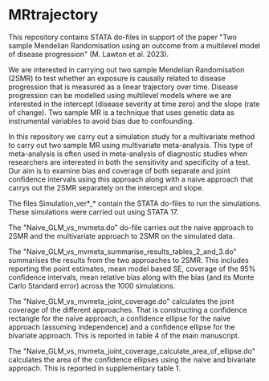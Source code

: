 # MRtrajectory
This repository contains STATA do-files in support of the paper "Two sample Mendelian Randomisation using an outcome from a multilevel model of disease progression" (M. Lawton et al. 2023).

We are interested in carrying out two sample Mendelian Randomisation (2SMR) to test whether an exposure is causally related to disease progression that is measured as a linear trajectory over time. Disease progression can be modelled using multilevel models where we are interested in the intercept (disease severity at time zero) and the slope (rate of change).  Two sample MR is a technique that uses genetic data as instrumental variables to avoid bias due to confounding. 

In this repository we carry out a simulation study for a multivariate method to carry out two sample MR using multivariate meta-analysis. This type of meta-analysis is often used in meta-analysis of diagnostic studies when researchers are interested in both the sensitivity and specificity of a test. Our aim is to examine bias and coverage of both separate and joint confidence intervals using this approach along with a naive approach that carrys out the 2SMR separately on the intercept and slope.

The files Simulation_ver*_* contain the STATA do-files to run the simulations.  These simulations were carried out using STATA 17.

The "Naive_GLM_vs_mvmeta.do" do-file carries out the naive approach to 2SMR and the multivariate approach to 2SMR on the simulated data.  

The "Naive_GLM_vs_mvmeta_summarise_results_tables_2_and_3.do" summarises the results from the two approaches to 2SMR.  This includes reporting the point estimates, mean model based SE, coverage of the 95% confidence intervals, mean relative bias along with the bias (and its Monte Carlo Standard error) across the 1000 simulations. 

The "Naive_GLM_vs_mvmeta_joint_coverage.do" calculates the joint coverage of the different approaches.  That is constructing a confidence rectangle for the naive approach, a confidence ellipse for the naive approach (assuming independence) and a confidence ellipse for the bivariate approach.  This is reported in table 4 of the main manuscript.

The "Naive_GLM_vs_mvmeta_joint_coverage_calculate_area_of_ellipse.do" calculates the area of the confidence ellipses using the naive and bivariate approach.  This is reported in supplementary table 1.

